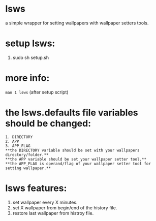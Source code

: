 # lsws
a simple wrapper for setting wallpapers with wallpaper setters tools.
# setup lsws:
1. sudo sh setup.sh
# more info:
`man 1 lsws` (after setup script)
# the lsws.defaults file variables should be changed:
	1. DIRECTORY
	2. APP
	3. APP_FLAG
	**the DIRECTORY variable should be set with your wallpapers directory/folder.**
	**the APP variable should be set your wallpaper setter tool.**
	**the APP_FLAG is operand/flag of your wallpaper setter tool for setting wallpaper.**
# lsws features:
1. set wallpaper every X minutes.
2. set X wallpaper from  begin/end of the history file.
3. restore last wallpaper from histroy file.
